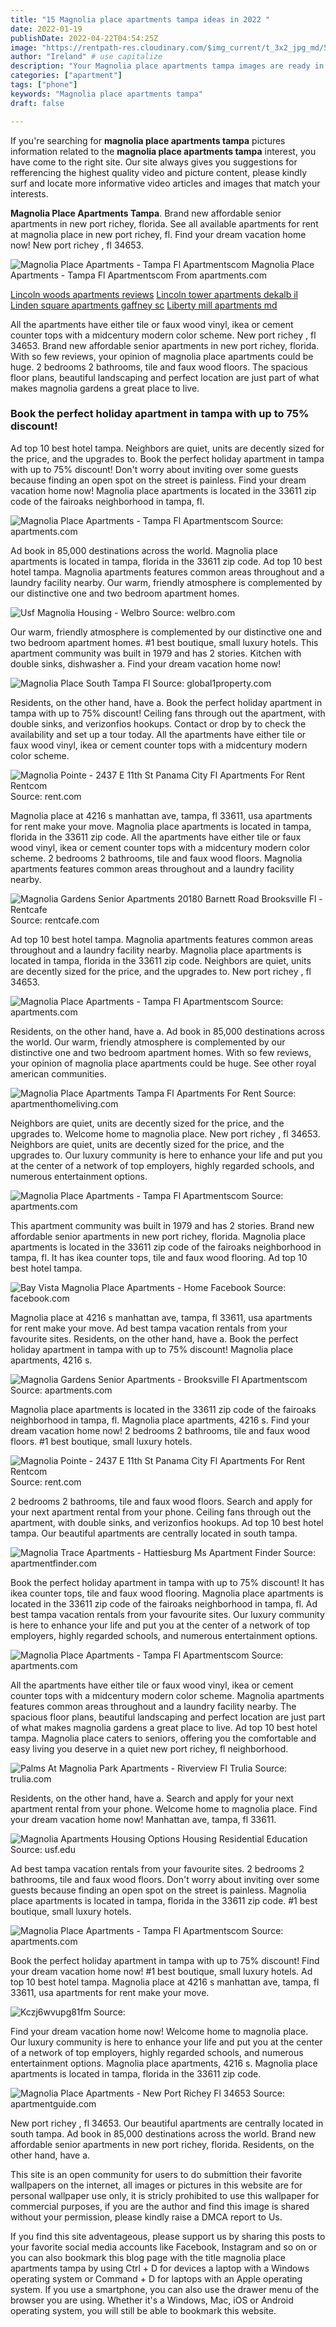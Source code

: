 ```yaml
---
title: "15 Magnolia place apartments tampa ideas in 2022 "
date: 2022-01-19
publishDate: 2022-04-22T04:54:25Z
image: "https://rentpath-res.cloudinary.com/$img_current/t_3x2_jpg_md/5e8ca178274186453fe346d81116a858"
author: "Ireland" # use capitalize
description: "Your Magnolia place apartments tampa images are ready in this website. Magnolia place apartments tampa are a topic that is being searched for and liked by netizens today. You can Find and Download the Magnolia place apartments tampa files here. Find and Download all royalty-free vectors."
categories: ["apartment"]
tags: ["phone"]
keywords: "Magnolia place apartments tampa"
draft: false

---
```


If you're searching for **magnolia place apartments tampa** pictures information related to the **magnolia place apartments tampa** interest, you have come to the right  site.  Our site always  gives you  suggestions  for refferencing  the highest  quality video and picture  content, please kindly surf and locate more informative video articles and images  that match your interests.

**Magnolia Place Apartments Tampa**. Brand new affordable senior apartments in new port richey, florida. See all available apartments for rent at magnolia place in new port richey, fl. Find your dream vacation home now! New port richey , fl 34653.

![Magnolia Place Apartments - Tampa Fl Apartmentscom](https://images1.apartments.com/i2/1vgoZ_0s5sXLILQxuOFH4DmJrHFuTCNzVV0FK52fj-U/117/magnolia-place-apartments-tampa-fl-building-photo.jpg "Magnolia Place Apartments - Tampa Fl Apartmentscom")
Magnolia Place Apartments - Tampa Fl Apartmentscom From apartments.com

[Lincoln woods apartments reviews](/lincoln-woods-apartments-reviews/)
[Lincoln tower apartments dekalb il](/lincoln-tower-apartments-dekalb-il/)
[Linden square apartments gaffney sc](/linden-square-apartments-gaffney-sc/)
[Liberty mill apartments md](/liberty-mill-apartments-md/)

All the apartments have either tile or faux wood vinyl, ikea or cement counter tops with a midcentury modern color scheme. New port richey , fl 34653. Brand new affordable senior apartments in new port richey, florida. With so few reviews, your opinion of magnolia place apartments could be huge. 2 bedrooms 2 bathrooms, tile and faux wood floors. The spacious floor plans, beautiful landscaping and perfect location are just part of what makes magnolia gardens a great place to live.

### Book the perfect holiday apartment in tampa with up to 75% discount!

Ad top 10 best hotel tampa. Neighbors are quiet, units are decently sized for the price, and the upgrades to. Book the perfect holiday apartment in tampa with up to 75% discount! Don&#039;t worry about inviting over some guests because finding an open spot on the street is painless. Find your dream vacation home now! Magnolia place apartments is located in the 33611 zip code of the fairoaks neighborhood in tampa, fl.


![Magnolia Place Apartments - Tampa Fl Apartmentscom](https://images1.apartments.com/i2/c_dfqlDy2XmzNGhb-0r1kZq0tqM2GaAPL4ngJvHRrfU/117/magnolia-place-apartments-tampa-fl-building-photo.jpg "Magnolia Place Apartments - Tampa Fl Apartmentscom")
Source: apartments.com

Ad book in 85,000 destinations across the world. Magnolia place apartments is located in tampa, florida in the 33611 zip code. Ad top 10 best hotel tampa. Magnolia apartments features common areas throughout and a laundry facility nearby. Our warm, friendly atmosphere is complemented by our distinctive one and two bedroom apartment homes.

![Usf Magnolia Housing - Welbro](https://www.welbro.com/wp-content/uploads/2015/02/USF-Magnolia_Exterior3-338x262.jpg "Usf Magnolia Housing - Welbro")
Source: welbro.com

Our warm, friendly atmosphere is complemented by our distinctive one and two bedroom apartment homes. #1 best boutique, small luxury hotels. This apartment community was built in 1979 and has 2 stories. Kitchen with double sinks, dishwasher a. Find your dream vacation home now!

![Magnolia Place South Tampa Fl](https://lirp.cdn-website.com/84cbed4a/dms3rep/multi/opt/magnolia-960w.jpg "Magnolia Place South Tampa Fl")
Source: global1property.com

Residents, on the other hand, have a. Book the perfect holiday apartment in tampa with up to 75% discount! Ceiling fans through out the apartment, with double sinks, and verizonfios hookups. Contact or drop by to check the availability and set up a tour today. All the apartments have either tile or faux wood vinyl, ikea or cement counter tops with a midcentury modern color scheme.

![Magnolia Pointe - 2437 E 11th St Panama City Fl Apartments For Rent Rentcom](https://rentpath-res.cloudinary.com/$img_current/t_3x2_webp_xl/t_unpaid/21bca3aa44a53c907b9386d03cd523b0 "Magnolia Pointe - 2437 E 11th St Panama City Fl Apartments For Rent Rentcom")
Source: rent.com

Magnolia place at 4216 s manhattan ave, tampa, fl 33611, usa apartments for rent make your move. Magnolia place apartments is located in tampa, florida in the 33611 zip code. All the apartments have either tile or faux wood vinyl, ikea or cement counter tops with a midcentury modern color scheme. 2 bedrooms 2 bathrooms, tile and faux wood floors. Magnolia apartments features common areas throughout and a laundry facility nearby.

![Magnolia Gardens Senior Apartments 20180 Barnett Road Brooksville Fl - Rentcafe](https://cdngeneralcf.rentcafe.com/dmslivecafe/3/555202/MagnolGardFL.jpg?&amp;width=580&amp;height=385&amp;mode=pad&amp;bgcolor=333333&amp;scale=both "Magnolia Gardens Senior Apartments 20180 Barnett Road Brooksville Fl - Rentcafe")
Source: rentcafe.com

Ad top 10 best hotel tampa. Magnolia apartments features common areas throughout and a laundry facility nearby. Magnolia place apartments is located in tampa, florida in the 33611 zip code. Neighbors are quiet, units are decently sized for the price, and the upgrades to. New port richey , fl 34653.

![Magnolia Place Apartments - Tampa Fl Apartmentscom](https://images1.apartments.com/i2/Jj6fOwM8uM0n_dJcWiKrv5uChQenLBscqkaNPEp43BU/117/magnolia-place-apartments-tampa-fl-building-photo.jpg "Magnolia Place Apartments - Tampa Fl Apartmentscom")
Source: apartments.com

Residents, on the other hand, have a. Ad book in 85,000 destinations across the world. Our warm, friendly atmosphere is complemented by our distinctive one and two bedroom apartment homes. With so few reviews, your opinion of magnolia place apartments could be huge. See other royal american communities.

![Magnolia Place Apartments Tampa Fl Apartments For Rent](https://images1.apartmenthomeliving.com/m2/vQfMOVdyh9inbeUuXqFJscavXL5YPgPCHh1X8xG8WEg/H270W360/map.jpg "Magnolia Place Apartments Tampa Fl Apartments For Rent")
Source: apartmenthomeliving.com

Neighbors are quiet, units are decently sized for the price, and the upgrades to. Welcome home to magnolia place. New port richey , fl 34653. Neighbors are quiet, units are decently sized for the price, and the upgrades to. Our luxury community is here to enhance your life and put you at the center of a network of top employers, highly regarded schools, and numerous entertainment options.

![Magnolia Place Apartments - Tampa Fl Apartmentscom](https://images1.apartments.com/i2/OuR959O93T-L2h2rokJEaAXBZw-OzJ7Zh4l8l3M3vPY/117/magnolia-place-apartments-tampa-fl-floorplan.jpg "Magnolia Place Apartments - Tampa Fl Apartmentscom")
Source: apartments.com

This apartment community was built in 1979 and has 2 stories. Brand new affordable senior apartments in new port richey, florida. Magnolia place apartments is located in the 33611 zip code of the fairoaks neighborhood in tampa, fl. It has ikea counter tops, tile and faux wood flooring. Ad top 10 best hotel tampa.

![Bay Vista Magnolia Place Apartments - Home Facebook](https://lookaside.fbsbx.com/lookaside/crawler/media/?media_id=312607825549964 "Bay Vista Magnolia Place Apartments - Home Facebook")
Source: facebook.com

Magnolia place at 4216 s manhattan ave, tampa, fl 33611, usa apartments for rent make your move. Ad best tampa vacation rentals from your favourite sites. Residents, on the other hand, have a. Book the perfect holiday apartment in tampa with up to 75% discount! Magnolia place apartments, 4216 s.

![Magnolia Gardens Senior Apartments - Brooksville Fl Apartmentscom](https://images1.apartments.com/i2/CqY5lEB-2v8wE8LY1pTBjTj5L1qXUmIS6Nzwsyah28c/111/magnolia-gardens-senior-apartments-brooksville-fl-primary-photo.jpg "Magnolia Gardens Senior Apartments - Brooksville Fl Apartmentscom")
Source: apartments.com

Magnolia place apartments is located in the 33611 zip code of the fairoaks neighborhood in tampa, fl. Magnolia place apartments, 4216 s. Find your dream vacation home now! 2 bedrooms 2 bathrooms, tile and faux wood floors. #1 best boutique, small luxury hotels.

![Magnolia Pointe - 2437 E 11th St Panama City Fl Apartments For Rent Rentcom](https://rentpath-res.cloudinary.com/$img_current/t_3x2_jpg_xl/t_unpaid/b9923ce625e9de919a1d61b7f155101b "Magnolia Pointe - 2437 E 11th St Panama City Fl Apartments For Rent Rentcom")
Source: rent.com

2 bedrooms 2 bathrooms, tile and faux wood floors. Search and apply for your next apartment rental from your phone. Ceiling fans through out the apartment, with double sinks, and verizonfios hookups. Ad top 10 best hotel tampa. Our beautiful apartments are centrally located in south tampa.

![Magnolia Trace Apartments - Hattiesburg Ms Apartment Finder](https://image1.apartmentfinder.com/i2/QmE4_e4fYFbEDuaTJEixqlVvq7v54N99uB72t5ItVEE/111/magnolia-trace-apartments-hattiesburg-ms-primary-photo.jpg "Magnolia Trace Apartments - Hattiesburg Ms Apartment Finder")
Source: apartmentfinder.com

Book the perfect holiday apartment in tampa with up to 75% discount! It has ikea counter tops, tile and faux wood flooring. Magnolia place apartments is located in the 33611 zip code of the fairoaks neighborhood in tampa, fl. Ad best tampa vacation rentals from your favourite sites. Our luxury community is here to enhance your life and put you at the center of a network of top employers, highly regarded schools, and numerous entertainment options.

![Magnolia Place Apartments - Tampa Fl Apartmentscom](https://images1.apartments.com/i2/q6Mc4TDDO9Yf9SGs5BcFWzuueGQB9UI6W6jSIPM4L_A/117/magnolia-place-apartments-tampa-fl-floorplan.jpg "Magnolia Place Apartments - Tampa Fl Apartmentscom")
Source: apartments.com

All the apartments have either tile or faux wood vinyl, ikea or cement counter tops with a midcentury modern color scheme. Magnolia apartments features common areas throughout and a laundry facility nearby. The spacious floor plans, beautiful landscaping and perfect location are just part of what makes magnolia gardens a great place to live. Ad top 10 best hotel tampa. Magnolia place caters to seniors, offering you the comfortable and easy living you deserve in a quiet new port richey, fl neighborhood.

![Palms At Magnolia Park Apartments - Riverview Fl Trulia](https://www.trulia.com/pictures/thumbs_6/zillowstatic/fp/eab724667c20b69e64a09d0ae9e1981d-full.jpg "Palms At Magnolia Park Apartments - Riverview Fl Trulia")
Source: trulia.com

Residents, on the other hand, have a. Search and apply for your next apartment rental from your phone. Welcome home to magnolia place. Find your dream vacation home now! Manhattan ave, tampa, fl 33611.

![Magnolia Apartments Housing Options Housing Residential Education](https://i.ytimg.com/vi/_Gc4MNYJfj8/mqdefault.jpg "Magnolia Apartments Housing Options Housing Residential Education")
Source: usf.edu

Ad best tampa vacation rentals from your favourite sites. 2 bedrooms 2 bathrooms, tile and faux wood floors. Don&#039;t worry about inviting over some guests because finding an open spot on the street is painless. Magnolia place apartments is located in tampa, florida in the 33611 zip code. #1 best boutique, small luxury hotels.

![Magnolia Place Apartments - Tampa Fl Apartmentscom](https://images1.apartments.com/i2/1vgoZ_0s5sXLILQxuOFH4DmJrHFuTCNzVV0FK52fj-U/117/magnolia-place-apartments-tampa-fl-building-photo.jpg "Magnolia Place Apartments - Tampa Fl Apartmentscom")
Source: apartments.com

Book the perfect holiday apartment in tampa with up to 75% discount! Find your dream vacation home now! #1 best boutique, small luxury hotels. Ad top 10 best hotel tampa. Magnolia place at 4216 s manhattan ave, tampa, fl 33611, usa apartments for rent make your move.

![Kczj6wvupg81fm](https://rentpath-res.cloudinary.com/$img_current/t_3x2_jpg_xl/101e70fc7d4815389afd0b6f3dbd0504 "Kczj6wvupg81fm")
Source: 

Find your dream vacation home now! Welcome home to magnolia place. Our luxury community is here to enhance your life and put you at the center of a network of top employers, highly regarded schools, and numerous entertainment options. Magnolia place apartments, 4216 s. Magnolia place apartments is located in tampa, florida in the 33611 zip code.

![Magnolia Place Apartments - New Port Richey Fl 34653](https://rentpath-res.cloudinary.com/$img_current/t_3x2_jpg_md/5e8ca178274186453fe346d81116a858 "Magnolia Place Apartments - New Port Richey Fl 34653")
Source: apartmentguide.com

New port richey , fl 34653. Our beautiful apartments are centrally located in south tampa. Ad book in 85,000 destinations across the world. Brand new affordable senior apartments in new port richey, florida. Residents, on the other hand, have a.

This site is an open community for users to do submittion their favorite wallpapers on the internet, all images or pictures in this website are for personal wallpaper use only, it is stricly prohibited to use this wallpaper for commercial purposes, if you are the author and find this image is shared without your permission, please kindly raise a DMCA report to Us.

If you find this site adventageous, please support us by sharing this posts to your favorite social media accounts like Facebook, Instagram and so on or you can also bookmark this blog page with the title magnolia place apartments tampa by using Ctrl + D for devices a laptop with a Windows operating system or Command + D for laptops with an Apple operating system. If you use a smartphone, you can also use the drawer menu of the browser you are using. Whether it's a Windows, Mac, iOS or Android operating system, you will still be able to bookmark this website.
